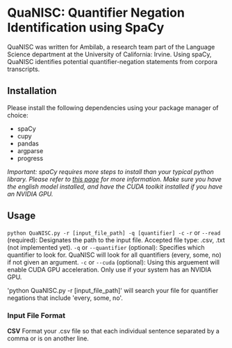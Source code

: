 # QuaNISC: Quantifier Negation Identification using SpaCy
QuaNISC was written for Ambilab, a research team part of the Language Science department at the University of California: Irvine.
Using spaCy, QuaNISC identifies potential quantifier-negation statements from corpora transcripts.

## Installation
Please install the following dependencies using your package manager of choice:
- spaCy
- cupy
- pandas
- argparse
- progress

*Important: spaCy requires more steps to install than your typical python library. Please refer to [this page](https://spacy.io/usage) for more information. Make sure you have the english model installed, and have the CUDA toolkit installed if you have an NVIDIA GPU.*

## Usage
`python QuaNISC.py -r [input_file_path] -q [quantifier] -c`
`-r` or `--read` (required): Designates the path to the input file. Accepted file type: .csv, .txt (not implemented yet).
`-q` or `--quantifier` (optional): Specifies which quantifier to look for. QuaNISC will look for all quantifiers (every, some, no) if not given an argument.
`-c` or `--cuda` (optional): Using this arguement will enable CUDA GPU acceleration. Only use if your system has an NVIDIA GPU.

'python QuaNISC.py -r [input_file_path]' will search your file for quantifier negations that include 'every, some, no'.

### Input File Format
**CSV**
Format your .csv file so that each individual sentence separated by a comma or is on another line.
